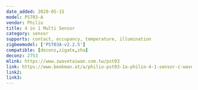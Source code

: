 ```yaml
---
date_added: 2020-05-15
model: PST03-A
vendor: Philio
title: 4 in 1 Multi Sensor
category: sensor
supports: contact, occupancy, temperature, illumination
zigbeemodel: ['PST03A-v2.2.5']
compatible: [deconz,zigate,zha]
deconz: 2753
mlink: https://www.zwavetaiwan.com.tw/pst03
link: https://www.beekman.at/a/philio-pst03-1a-philio-4-1-sensor-z-wave-vpst03001-4-in-1-temperatur-beleuchtung-fenster-tu-71401030
link2: 
link3: 
---
```

